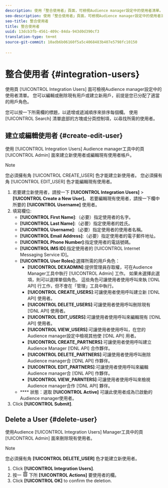 ```yaml
---
description: 使用「整合使用者」頁面，可檢視Audience manager設定中的使用者清單。 您可以編輯或刪除現有用戶或建立新用戶，前提是您已分配了適當的用戶角色。
seo-description: 使用「整合使用者」頁面，可檢視Audience manager設定中的使用者清單。 您可以編輯或刪除現有用戶或建立新用戶，前提是您已分配了適當的用戶角色。
seo-title: 整合使用者
title: 整合使用者
uuid: 13dcb3fb-4561-409c-84da-943d0d390cf3
translation-type: tm+mt
source-git-commit: 10adb6b06160f5a5c4068483b407e5798fc10150

---
```



# 整合使用者 {#integration-users}

使用頁 [!UICONTROL Integration Users] 面可檢視Audience manager設定中的使用者清單。 您可以編輯或刪除現有用戶或建立新用戶，前提是您已分配了適當的用戶角色。

<!-- c_integration_users.xml -->

您可以按一下所需欄的標題，以遞增或遞減順序來排序每個欄。
使用 [!UICONTROL Search] 清單底部的方塊或分頁控制項，以尋找所需的使用者。

## 建立或編輯使用者 {#create-edit-user}

使用 [!UICONTROL Integration Users] Audience manager工具中的頁 [!UICONTROL Admin] 面來建立新使用者或編輯現有使用者帳戶。

<!-- t_create_user.xml -->

>[!NOTE]
>
>您必須擁有角 [!UICONTROL CREATE_USER] 色才能建立新使用者。 您必須擁有角 [!UICONTROL EDIT_USER] 色才能編輯現有使用者。

1. 若要建立新使用者，請按一下 **[!UICONTROL Integration Users]** &gt; **[!UICONTROL Create a New User]**。 若要編輯現有使用者，請按一下欄中所要的 **[!UICONTROL Username]** 使用者。
2. 填寫欄位: 
   * **[!UICONTROL First Name]**:（必要）指定使用者的名字。
   * **[!UICONTROL Last Name]**:（必要）指定使用者的姓氏。
   * **[!UICONTROL Username]**:（必要）指定使用者的使用者名稱。
   * **[!UICONTROL Email Address]**:（必要）指定使用者的電子郵件地址。
   * **[!UICONTROL Phone Number]**:指定使用者的電話號碼。
   * **[!UICONTROL IMS ID]**:指定使用者的 [!UICONTROL Internet Messaging Service ID]。
   * **[!UICONTROL User Roles]**:選擇所需的用戶角色：
      * **[!UICONTROL DEXADMIN]**:提供管理員存取權，可在Audience Manager工具中執行 [!UICONTROL Admin] 工作。 如果未選擇此選項，則可以選擇單個角色。 這些角色可讓使用者使用呼叫來執 [!DNL API] 行工作，但不會在「管理」工具中執行。
      * **[!UICONTROL CREATE_USERS]**:可讓使用者使用呼叫建立新 [!DNL API] 使用者。
      * **[!UICONTROL DELETE_USERS]**:可讓使用者使用呼叫刪除現有 [!DNL API] 使用者。
      * **[!UICONTROL EDIT_USERS]**:可讓使用者使用呼叫來編輯現有 [!DNL API] 使用者。
      * **[!UICONTROL VIEW_USERS]**:可讓使用者使用呼叫，在您的Audience manager設定中檢視其他使 [!DNL API] 用者。
      * **[!UICONTROL CREATE_PARTNERS]**:可讓使用者使用呼叫建立Audience Manager [!DNL API] 合作夥伴。
      * **[!UICONTROL DELETE_PARTNERS]**:可讓使用者使用呼叫刪除Audience manager合 [!DNL API] 作夥伴。
      * **[!UICONTROL EDIT_PARTNERS]**:可讓使用者使用呼叫來編輯Audience manager合 [!DNL API] 作夥伴。
      * **[!UICONTROL VIEW_PARNTERS]**:可讓使用者使用呼叫來檢視Audience manager合作 [!DNL API] 夥伴。
   * **** 狀態：選取 **[!UICONTROL Active]** 可讓此使用者成為已啟動的Audience manager使用者。
3. Click **[!UICONTROL Submit]**.

## Delete a User {#delete-user}

使用Audience [!UICONTROL Integration Users] Manager工具中的頁 [!UICONTROL Admin] 面來刪除現有使用者。

<!-- t_delete_user.xml -->

>[!NOTE]
>
>您必須擁有角 **[!UICONTROL DELETE_USER]** 色才能建立新使用者。

1. Click **[!UICONTROL Integration Users]**.
2. 按一 ![](assets/icon_delete.png) 下所 **[!UICONTROL Actions]** 要使用者的欄。
3. Click **[!UICONTROL OK]** to confirm the deletion.